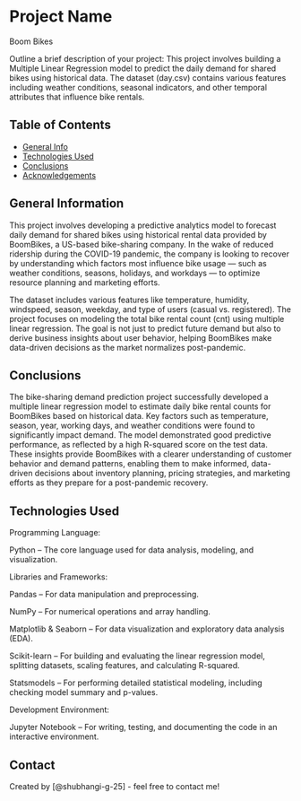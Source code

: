 # Project Name
Boom Bikes

Outline a brief description of your project: This project involves building a Multiple Linear Regression model to predict the daily demand for shared bikes using historical data. The dataset (day.csv) contains various features including weather conditions, seasonal indicators, and other temporal attributes that influence bike rentals.


## Table of Contents
* [General Info](#general-information)
* [Technologies Used](#technologies-used)
* [Conclusions](#conclusions)
* [Acknowledgements](#acknowledgements)

<!-- You can include any other section that is pertinent to your problem -->

## General Information
This project involves developing a predictive analytics model to forecast daily demand for shared bikes using historical rental data provided by BoomBikes, a US-based bike-sharing company. In the wake of reduced ridership during the COVID-19 pandemic, the company is looking to recover by understanding which factors most influence bike usage — such as weather conditions, seasons, holidays, and workdays — to optimize resource planning and marketing efforts.

The dataset includes various features like temperature, humidity, windspeed, season, weekday, and type of users (casual vs. registered). The project focuses on modeling the total bike rental count (cnt) using multiple linear regression. The goal is not just to predict future demand but also to derive business insights about user behavior, helping BoomBikes make data-driven decisions as the market normalizes post-pandemic.

<!-- You don't have to answer all the questions - just the ones relevant to your project. -->

## Conclusions
The bike-sharing demand prediction project successfully developed a multiple linear regression model to estimate daily bike rental counts for BoomBikes based on historical data. Key factors such as temperature, season, year, working days, and weather conditions were found to significantly impact demand. The model demonstrated good predictive performance, as reflected by a high R-squared score on the test data. These insights provide BoomBikes with a clearer understanding of customer behavior and demand patterns, enabling them to make informed, data-driven decisions about inventory planning, pricing strategies, and marketing efforts as they prepare for a post-pandemic recovery.

<!-- You don't have to answer all the questions - just the ones relevant to your project. -->


## Technologies Used
Programming Language:

Python – The core language used for data analysis, modeling, and visualization.

Libraries and Frameworks:

Pandas – For data manipulation and preprocessing.

NumPy – For numerical operations and array handling.

Matplotlib & Seaborn – For data visualization and exploratory data analysis (EDA).

Scikit-learn – For building and evaluating the linear regression model, splitting datasets, scaling features, and calculating R-squared.

Statsmodels – For performing detailed statistical modeling, including checking model summary and p-values.

Development Environment:

Jupyter Notebook – For writing, testing, and documenting the code in an interactive environment.

<!-- As the libraries versions keep on changing, it is recommended to mention the version of library used in this project -->


## Contact
Created by [@shubhangi-g-25] - feel free to contact me!


<!-- Optional -->
<!-- ## License -->
<!-- This project is open source and available under the [... License](). -->

<!-- You don't have to include all sections - just the one's relevant to your project -->
